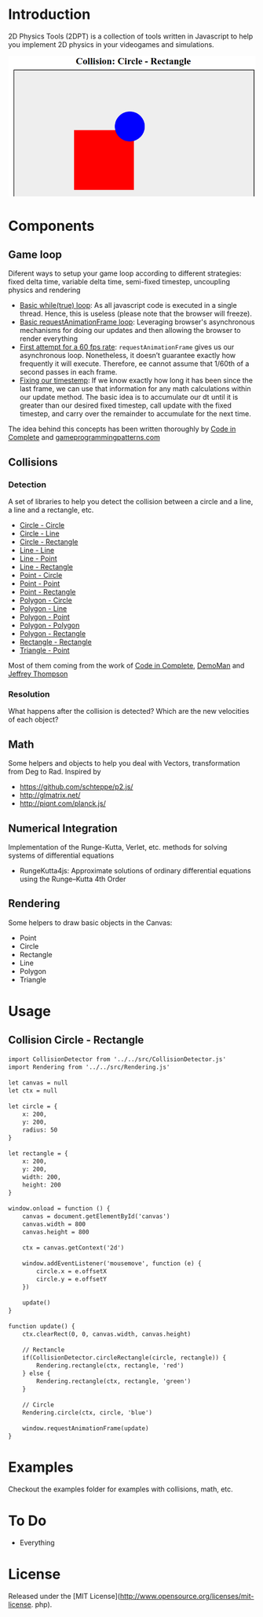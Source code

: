 # Introduction
2D Physics Tools (2DPT) is a collection of tools written in Javascript to help you implement 2D physics in your videogames and simulations.

![screenshot](/img/screenshot.png)

# Components
## Game loop
Diferent ways to setup your game loop according to different strategies: fixed delta time, variable delta time, semi-fixed timestep, uncoupling physics and rendering

* [Basic while(true) loop](examples/gameloop/0.html): As all javascript code is executed in a single thread. Hence, this is useless (please note that the browser will freeze).
* [Basic requestAnimationFrame loop](examples/gameloop/1.html): Leveraging browser's asynchronous mechanisms for doing our updates and then allowing the browser to render everything
* [First attempt for a 60 fps rate](examples/gameloop/2.html): `requestAnimationFrame` gives us our asynchronous loop. Nonetheless, it doesn’t guarantee exactly how frequently it will execute. Therefore, ee cannot assume that 1/60th of a second passes in each frame.
* [Fixing our timestemp](examples/gameloop/3.html): If we know exactly how long it has been since the last frame, we can use that information for any math calculations within our update method. The basic idea is to accumulate our dt until it is greater than our desired fixed timestep, call update with the fixed timestep, and carry over the remainder to accumulate for the next time.

The idea behind this concepts has been written thoroughly by [Code in Complete](https://codeincomplete.com/articles/javascript-game-foundations-the-game-loop/) and [gameprogrammingpatterns.com](http://gameprogrammingpatterns.com/game-loop.html)

## Collisions

### Detection
A set of libraries to help you detect the collision between a circle and a line, a line and a rectangle, etc.

* [Circle - Circle](examples/collisions/CircleCircle.html)
* [Circle - Line](examples/collisions/CircleLine.html)
* [Circle - Rectangle](examples/collisions/CircleRectangle.html)
* [Line - Line](examples/collisions/LineLine.html)
* [Line - Point](examples/collisions/LinePoint.html)
* [Line - Rectangle](examples/collisions/LineRectangle.html)
* [Point - Circle](examples/collisions/PointCircle.html)
* [Point - Point](examples/collisions/PointPoint.html)
* [Point - Rectangle](examples/collisions/PointRectangle.html)
* [Polygon - Circle](examples/collisions/PolygonCircle.html)
* [Polygon - Line](examples/collisions/PolygonLine.html)
* [Polygon - Point](examples/collisions/PolygonPoint.html)
* [Polygon - Polygon](examples/collisions/PolygonPolygon.html)
* [Polygon - Rectangle](examples/collisions/PolygonRectangle.html)
* [Rectangle - Rectangle](examples/collisions/RectangleRectangle.html)
* [Triangle - Point](examples/collisions/TrianglePoint.html)

Most of them coming from the work of [Code in Complete](https://codeincomplete.com), [DemoMan](https://demoman.net/) and [Jeffrey Thompson](http://jeffreythompson.org/collision-detection)

### Resolution
What happens after the collision is detected? Which are the new velocities of each object?

## Math
Some helpers and objects to help you deal with Vectors, transformation from Deg to Rad. Inspired by 

* https://github.com/schteppe/p2.js/
* http://glmatrix.net/
* http://piqnt.com/planck.js/

## Numerical Integration
Implementation of the Runge-Kutta, Verlet, etc. methods for solving systems of differential equations

* RungeKutta4js: Approximate solutions of ordinary differential equations using the Runge–Kutta 4th Order

## Rendering
Some helpers to draw basic objects in the Canvas:

* Point
* Circle
* Rectangle
* Line
* Polygon
* Triangle

# Usage

## Collision Circle - Rectangle
```
import CollisionDetector from '../../src/CollisionDetector.js'
import Rendering from '../../src/Rendering.js'

let canvas = null
let ctx = null

let circle = {
    x: 200,
    y: 200,
    radius: 50
}

let rectangle = {
    x: 200,
    y: 200,
    width: 200,
    height: 200
}

window.onload = function () {
    canvas = document.getElementById('canvas')
    canvas.width = 800
    canvas.height = 800

    ctx = canvas.getContext('2d')

    window.addEventListener('mousemove', function (e) {
        circle.x = e.offsetX
        circle.y = e.offsetY
    })

    update()
}

function update() {
    ctx.clearRect(0, 0, canvas.width, canvas.height)

    // Rectancle
    if(CollisionDetector.circleRectangle(circle, rectangle)) {
        Rendering.rectangle(ctx, rectangle, 'red')
    } else {
        Rendering.rectangle(ctx, rectangle, 'green')
    }

    // Circle
    Rendering.circle(ctx, circle, 'blue')

    window.requestAnimationFrame(update)
}
```

# Examples
Checkout the examples folder for examples with collisions, math, etc.

# To Do
* Everything

# License
Released under the [MIT License](http://www.opensource.org/licenses/mit-license.
php).